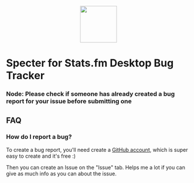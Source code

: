 <p align="center">
  <img src="https://specter.isontic.com/imgs/logo.svg" width=100 />
</p>

# Specter for Stats.fm Desktop Bug Tracker

### Node: Please check if someone has already created a bug report for your issue before submitting one

## FAQ

### How do I report a bug?

To create a bug report, you'll need create a [GitHub account](https://github.com), which is super easy to create and it's free :)

Then you can create an Issue on the "Issue" tab. Helps me a lot if you can give as much info as you can about the issue.
